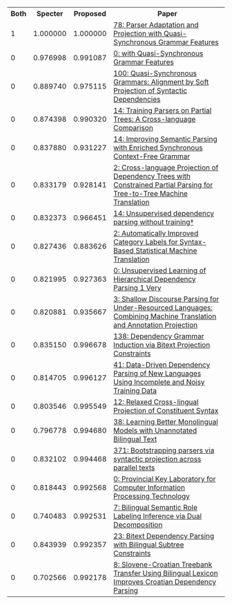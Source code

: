 <html><table><tr>
<th>Both</th>
<th>Specter</th>
<th>Proposed</th>
<th>Paper</th>
</tr>
<tr>
<td>1</td>
<td>1.000000</td>
<td>1.000000</td>
<td><a href="https://www.semanticscholar.org/paper/45a8946773599061fe578f761f65f09cd6687c50">78: Parser Adaptation and Projection with Quasi-Synchronous Grammar Features</a></td>
</tr>
<tr>
<td>0</td>
<td>0.976998</td>
<td>0.991087</td>
<td><a href="https://www.semanticscholar.org/paper/3451b97c830177fd3b2667e4cb88678e106bd3c4">0: with Quasi-Synchronous Grammar Features</a></td>
</tr>
<tr>
<td>0</td>
<td>0.889740</td>
<td>0.975115</td>
<td><a href="https://www.semanticscholar.org/paper/5e1cecd26a1f52d887cdfccbbed89c24a7e6b201">100: Quasi-Synchronous Grammars: Alignment by Soft Projection of Syntactic Dependencies</a></td>
</tr>
<tr>
<td>0</td>
<td>0.874398</td>
<td>0.990320</td>
<td><a href="https://www.semanticscholar.org/paper/4a88fb26f3b63ea6d175940d4f3290c12d71e52b">14: Training Parsers on Partial Trees: A Cross-language Comparison</a></td>
</tr>
<tr>
<td>0</td>
<td>0.837880</td>
<td>0.931227</td>
<td><a href="https://www.semanticscholar.org/paper/30ff049637796662b6b6fae8f50b7a811d515c83">14: Improving Semantic Parsing with Enriched Synchronous Context-Free Grammar</a></td>
</tr>
<tr>
<td>0</td>
<td>0.833179</td>
<td>0.928141</td>
<td><a href="https://www.semanticscholar.org/paper/30655f65f8a9fd1caf08bc126da86a6645fafd3f">2: Cross-language Projection of Dependency Trees with Constrained Partial Parsing for Tree-to-Tree Machine Translation</a></td>
</tr>
<tr>
<td>0</td>
<td>0.832373</td>
<td>0.966451</td>
<td><a href="https://www.semanticscholar.org/paper/bba55d7ea79dd36d8c45adfd671fcd9ab64054be">14: Unsupervised dependency parsing without training†</a></td>
</tr>
<tr>
<td>0</td>
<td>0.827436</td>
<td>0.883626</td>
<td><a href="https://www.semanticscholar.org/paper/dd15257c48aa4073a6bec810a3898e29d17ac033">2: Automatically Improved Category Labels for Syntax-Based Statistical Machine Translation</a></td>
</tr>
<tr>
<td>0</td>
<td>0.821995</td>
<td>0.927363</td>
<td><a href="https://www.semanticscholar.org/paper/d5d6f9f009a0fce567d3bb9c33ba5cfd74dc6da5">0: Unsupervised Learning of Hierarchical Dependency Parsing 1 Very</a></td>
</tr>
<tr>
<td>0</td>
<td>0.820881</td>
<td>0.935667</td>
<td><a href="https://www.semanticscholar.org/paper/56133ec33139f2ceca5b46eccdf9616b40c0eada">3: Shallow Discourse Parsing for Under-Resourced Languages: Combining Machine Translation and Annotation Projection</a></td>
</tr>
<tr>
<td>0</td>
<td>0.835150</td>
<td>0.996678</td>
<td><a href="https://www.semanticscholar.org/paper/c70550f81e3d582da97f82777ac502cf4652d6e1">138: Dependency Grammar Induction via Bitext Projection Constraints</a></td>
</tr>
<tr>
<td>0</td>
<td>0.814705</td>
<td>0.996127</td>
<td><a href="https://www.semanticscholar.org/paper/42778f56e33f28349c2af42fcf0187a539548222">41: Data-Driven Dependency Parsing of New Languages Using Incomplete and Noisy Training Data</a></td>
</tr>
<tr>
<td>0</td>
<td>0.803546</td>
<td>0.995549</td>
<td><a href="https://www.semanticscholar.org/paper/2576347ece22c722a254100b9e4143a80dd87eea">12: Relaxed Cross-lingual Projection of Constituent Syntax</a></td>
</tr>
<tr>
<td>0</td>
<td>0.796778</td>
<td>0.994680</td>
<td><a href="https://www.semanticscholar.org/paper/a5c8dd981a5d432fbf10aba6841a258b21da4713">38: Learning Better Monolingual Models with Unannotated Bilingual Text</a></td>
</tr>
<tr>
<td>0</td>
<td>0.832102</td>
<td>0.994468</td>
<td><a href="https://www.semanticscholar.org/paper/4e14aa89e2a0d9ac2e6e80f9d618b2fdf07defd4">371: Bootstrapping parsers via syntactic projection across parallel texts</a></td>
</tr>
<tr>
<td>0</td>
<td>0.818443</td>
<td>0.992568</td>
<td><a href="https://www.semanticscholar.org/paper/8e70cab1256853d49f8ae14658d14dd662715f1c">0: Provincial Key Laboratory for Computer Information Processing Technology</a></td>
</tr>
<tr>
<td>0</td>
<td>0.740483</td>
<td>0.992531</td>
<td><a href="https://www.semanticscholar.org/paper/74f9b68ad0680bd4d88e810137de23a3f2caf263">7: Bilingual Semantic Role Labeling Inference via Dual Decomposition</a></td>
</tr>
<tr>
<td>0</td>
<td>0.843939</td>
<td>0.992357</td>
<td><a href="https://www.semanticscholar.org/paper/1e3820917271b2d23b0e92162caaabddd35fbfd0">23: Bitext Dependency Parsing with Bilingual Subtree Constraints</a></td>
</tr>
<tr>
<td>0</td>
<td>0.702566</td>
<td>0.992178</td>
<td><a href="https://www.semanticscholar.org/paper/a3152d65e36aeda4484721339827e5570033eeb0">8: Slovene-Croatian Treebank Transfer Using Bilingual Lexicon Improves Croatian Dependency Parsing</a></td>
</tr>
</table></html>

